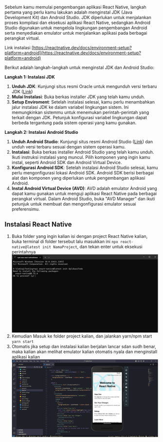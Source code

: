 Sebelum kamu memulai pengembangan aplikasi React Native, langkah pertama yang perlu kamu lakukan adalah menginstal JDK (Java Development Kit) dan Android Studio. JDK diperlukan untuk menjalankan proses kompilasi dan eksekusi aplikasi React Native, sedangkan Android Studio digunakan untuk mengelola lingkungan pengembangan Android serta menyediakan emulator untuk menjalankan aplikasi pada berbagai perangkat virtual.

Link instalasi
[https://reactnative.dev/docs/environment-setup?platform=android](https://reactnative.dev/docs/environment-setup?platform=android)

Berikut adalah langkah-langkah untuk menginstal JDK dan Android Studio:

**Langkah 1: Instalasi JDK**

1. **Unduh JDK**: Kunjungi situs resmi Oracle untuk mengunduh versi terbaru JDK ([Link](https://www.oracle.com/id/java/technologies/javase/jdk11-archive-downloads.html))
2. **Mulai Instalasi**: Buka berkas installer JDK yang telah kamu unduh.
3. **Setup Enviroment**: Setelah instalasi selesai, kamu perlu menambahkan jalur instalasi JDK ke dalam variabel lingkungan sistem. Ini memungkinkan sistemmu untuk menemukan perintah-perintah yang terkait dengan JDK. Petunjuk konfigurasi variabel lingkungan dapat berbeda tergantung pada sistem operasi yang kamu gunakan.

**Langkah 2: Instalasi Android Studio**

1. **Unduh Android Studio**: Kunjungi situs resmi Android Studio ([Link](https://developer.android.com/studio)) dan unduh versi terbaru sesuai dengan sistem operasi kamu.
2. **Instalasi**: Buka berkas installer Android Studio yang telah kamu unduh. Ikuti instruksi instalasi yang muncul. Pilih komponen yang ingin kamu instal, seperti Android SDK dan Android Virtual Device.
3. **Konfigurasi Android SDK**: Setelah instalasi Android Studio selesai, kamu perlu mengonfigurasi lokasi Android SDK. Android SDK berisi berbagai alat dan komponen yang diperlukan untuk pengembangan aplikasi Android.
4. **Instal Android Virtual Device (AVD)**: AVD adalah emulator Android yang dapat kamu gunakan untuk menguji aplikasi React Native pada berbagai perangkat virtual. Dalam Android Studio, buka "AVD Manager" dan ikuti petunjuk untuk membuat dan mengonfigurasi emulator sesuai preferensimu.

## Instalasi React Native

1. Buka folder yang ingin kalian isi dengan project React Native kalian, buka terminal di folder tersebut lalu masukkan ini
   `npx react-native@latest init NamaProject`, dan tekan enter untuk eksekusi perintahnya
   ![Init React](<../../Assets/Materi/Intro to React Native/install-react-native.png>)
2. Kemudian Masuk ke folder project kalian, dan jalankan yarn/npm start
   `yarn start`
3. Otomatis jika setup dan instalasi kalian berjalan lancar sdan sudh benar, maka kalian akan melihat emulator kalian otomatis nyala dan menginstall aplikasi kalian
   ![Init React](<../../Assets/Materi/Intro to React Native/react-native-overview.png>)
